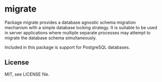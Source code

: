 # migrate

Package migrate provides a database agnostic schema migration mechanism with a
simple database locking strategy. It is suitable to be used in server
applications where multiple separate processes may attempt to migrate the
database schema simultaneously.

Included in this package is support for PostgreSQL databases.

## License

MIT, see LICENSE file.
